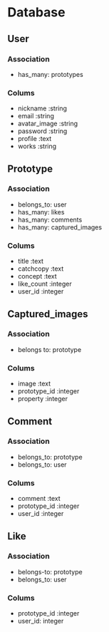 # Database

## User
### Association
- has_many: prototypes
### Colums
- nickname :string
- email :string
- avatar_image :string
- password :string
- profile :text
- works :string

## Prototype
### Association
- belongs_to: user
- has_many: likes
- has_many: comments
- has_many: captured_images
### Colums
- title :text
- catchcopy :text
- concept :text
- like_count :integer
- user_id :integer


## Captured_images
### Association
- belongs to: prototype
### Colums
- image :text
- prototype_id :integer
- property :integer

## Comment
### Association
- belongs_to: prototype
- belongs_to: user
### Colums
- comment :text
- prototype_id :integer
- user_id :integer

## Like
### Association
- belongs-to: prototype
- belongs_to: user
### Colums
- prototype_id :integer
- user_id: integer

